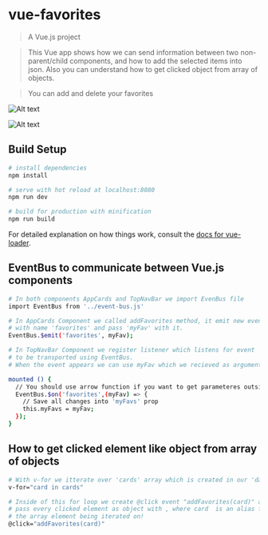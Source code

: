 # vue-favorites

> A Vue.js project

> This Vue app shows how we can send information between two non-parent/child components, and how to add the selected items into json.
> Also you can understand how to get clicked object from array of objects.

> You can add and delete your favorites

![Alt text](https://github.com/TTeRzY/Add-Favorite-Cards/blob/master/src/assets/vue-favorite.png "Vue Favorites App")

![Alt text](https://github.com/TTeRzY/Add-Favorite-Cards/blob/master/src/assets/EditFavorites.png "Vue Favorites App")

## Build Setup

``` bash
# install dependencies
npm install

# serve with hot reload at localhost:8080
npm run dev

# build for production with minification
npm run build
```

For detailed explanation on how things work, consult the [docs for vue-loader](http://vuejs.github.io/vue-loader).


## EventBus to communicate between Vue.js components

``` bash
# In both components AppCards and TopNavBar we import EvenBus file
import EventBus from '../event-bus.js'

# In AppCards Component we called addFavorites method, it emit new event 
# with name 'favorites' and pass 'myFav' with it.
EventBus.$emit('favorites', myFav);

# In TopNavBar Component we register listener which listens for event 'favorites' 
# to be transported using EventBus.
# When the event appears we can use myFav which we recieved as argument.

mounted () {
  // You should use arrow function if you want to get parameteres outside mounted function!
  EventBus.$on('favorites',(myFav) => {
    // Save all changes into 'myFavs' prop
    this.myFavs = myFav;
  });
}    
```

## How to get clicked element like object from array of objects

``` bash
# With v-for we itterate over 'cards' array which is created in our 'data'
v-for="card in cards"

# Inside of this for loop we create @click event "addFavorites(card)" and 
# pass every clicked element as object with , where card  is an alias for 
# the array element being iterated on!
@click="addFavorites(card)"
```
